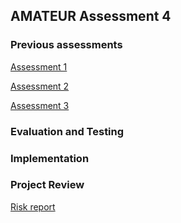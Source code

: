 ## AMATEUR Assessment 4

### Previous assessments
[Assessment 1](https://group7sepr.wixsite.com/mysite/assessment-1)

[Assessment 2](https://group7sepr.wixsite.com/mysite/assessment-2)

[Assessment 3](https://group7sepr.wixsite.com/mysite-1/assessment3)

### Evaluation and Testing

### Implementation

### Project Review
[Risk report](https://c01085a2-7210-4426-99e3-86fb42d735a0.filesusr.com/ugd/b05237_f3f2e8855ad445b8b170acdf57d7f684.pdf)
